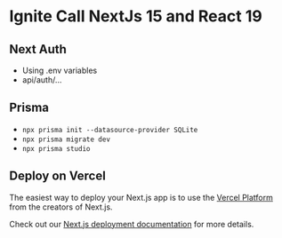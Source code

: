 # Ignite Call NextJs 15 and React 19

## Next Auth
- Using .env variables
- api/auth/...

## Prisma
- `npx prisma init --datasource-provider SQLite`
- `npx prisma migrate dev`
- `npx prisma studio` 

## Deploy on Vercel

The easiest way to deploy your Next.js app is to use the [Vercel Platform](https://vercel.com/new?utm_medium=default-template&filter=next.js&utm_source=create-next-app&utm_campaign=create-next-app-readme) from the creators of Next.js.

Check out our [Next.js deployment documentation](https://nextjs.org/docs/app/building-your-application/deploying) for more details.
